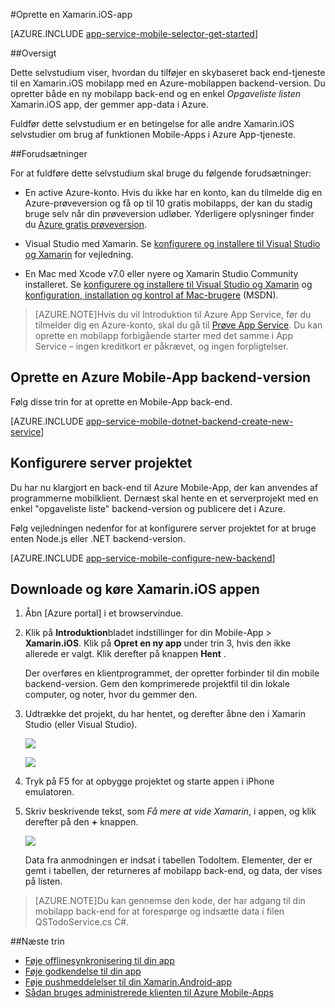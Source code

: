 <properties
    pageTitle="Introduktion til Azure App Service Mobile-Apps til Xamarin.iOS apps | Microsoft Azure"
    description="Følge dette selvstudium for at komme i gang med at bruge Mobile-Apps til udvikling af Xamarin.iOS."
    services="app-service\mobile"
    documentationCenter="xamarin"
    authors="adrianhall"
    manager="dwrede"
    editor=""/>

<tags
    ms.service="app-service-mobile"
    ms.workload="na"
    ms.tgt_pltfrm="mobile-xamarin-ios"
    ms.devlang="dotnet"
    ms.topic="hero-article"
    ms.date="10/01/2016"
    ms.author="adrianha"/>


#<a name="create-a-xamarinios-app"></a>Oprette en Xamarin.iOS-app

[AZURE.INCLUDE [app-service-mobile-selector-get-started](../../includes/app-service-mobile-selector-get-started.md)]

##<a name="overview"></a>Oversigt

Dette selvstudium viser, hvordan du tilføjer en skybaseret back end-tjeneste til en Xamarin.iOS mobilapp med en Azure-mobilappen backend-version.  Du opretter både en ny mobilapp back-end og en enkel _Opgaveliste listen_ Xamarin.iOS app, der gemmer app-data i Azure.

Fuldfør dette selvstudium er en betingelse for alle andre Xamarin.iOS selvstudier om brug af funktionen Mobile-Apps i Azure App-tjeneste.

##<a name="prerequisites"></a>Forudsætninger

For at fuldføre dette selvstudium skal bruge du følgende forudsætninger:

* En active Azure-konto. Hvis du ikke har en konto, kan du tilmelde dig en Azure-prøveversion og få op til 10 gratis mobilapps, der kan du stadig bruge selv når din prøveversion udløber. Yderligere oplysninger finder du [Azure gratis prøveversion](https://azure.microsoft.com/pricing/free-trial/).

* Visual Studio med Xamarin. Se [konfigurere og installere til Visual Studio og Xamarin](https://msdn.microsoft.com/library/mt613162.aspx) for vejledning.

* En Mac med Xcode v7.0 eller nyere og Xamarin Studio Community installeret. Se [konfigurere og installere til Visual Studio og Xamarin](https://msdn.microsoft.com/library/mt613162.aspx) og [konfiguration, installation og kontrol af Mac-brugere](https://msdn.microsoft.com/library/mt488770.aspx) (MSDN).

>[AZURE.NOTE]Hvis du vil Introduktion til Azure App Service, før du tilmelder dig en Azure-konto, skal du gå til [Prøve App Service](https://tryappservice.azure.com/?appServiceName=mobile). Du kan oprette en mobilapp forbigående starter med det samme i App Service – ingen kreditkort er påkrævet, og ingen forpligtelser.

## <a name="create-an-azure-mobile-app-backend"></a>Oprette en Azure Mobile-App backend-version

Følg disse trin for at oprette en Mobile-App back-end.

[AZURE.INCLUDE [app-service-mobile-dotnet-backend-create-new-service](../../includes/app-service-mobile-dotnet-backend-create-new-service.md)]

## <a name="configure-the-server-project"></a>Konfigurere server projektet

Du har nu klargjort en back-end til Azure Mobile-App, der kan anvendes af programmerne mobilklient. Dernæst skal hente en et serverprojekt med en enkel "opgaveliste liste" backend-version og publicere det i Azure.

Følg vejledningen nedenfor for at konfigurere server projektet for at bruge enten Node.js eller .NET backend-version.

[AZURE.INCLUDE [app-service-mobile-configure-new-backend](../../includes/app-service-mobile-configure-new-backend.md)]

## <a name="download-and-run-the-xamarinios-app"></a>Downloade og køre Xamarin.iOS appen

1. Åbn [Azure portal] i et browservindue.

2. Klik på **Introduktion**bladet indstillinger for din Mobile-App > **Xamarin.iOS**. Klik på **Opret en ny app** under trin 3, hvis den ikke allerede er valgt.  Klik derefter på knappen **Hent** .

    Der overføres en klientprogrammet, der opretter forbinder til din mobile backend-version. Gem den komprimerede projektfil til din lokale computer, og noter, hvor du gemmer den.

3. Udtrække det projekt, du har hentet, og derefter åbne den i Xamarin Studio (eller Visual Studio).

    ![][9]

    ![][8]

4. Tryk på F5 for at opbygge projektet og starte appen i iPhone emulatoren.

5. Skriv beskrivende tekst, som _Få mere at vide Xamarin_, i appen, og klik derefter på den **+** knappen.

    ![][10]

    Data fra anmodningen er indsat i tabellen TodoItem. Elementer, der er gemt i tabellen, der returneres af mobilapp back-end, og data, der vises på listen.

>[AZURE.NOTE]Du kan gennemse den kode, der har adgang til din mobilapp back-end for at forespørge og indsætte data i filen QSTodoService.cs C#.

##<a name="next-steps"></a>Næste trin

* [Føje offlinesynkronisering til din app](app-service-mobile-xamarin-ios-get-started-offline-data.md)
* [Føje godkendelse til din app](app-service-mobile-xamarin-ios-get-started-users.md)
* [Føje pushmeddelelser til din Xamarin.Android-app](app-service-mobile-xamarin-ios-get-started-push.md)
* [Sådan bruges administrerede klienten til Azure Mobile-Apps](app-service-mobile-dotnet-how-to-use-client-library.md)

<!-- Anchors. -->
[Getting started with mobile app backends]:#getting-started
[Create a new mobile app backend]:#create-new-service
[Next Steps]:#next-steps

<!-- Images. -->
[6]: ./media/app-service-mobile-xamarin-ios-get-started/xamarin-ios-quickstart.png
[8]: ./media/app-service-mobile-xamarin-ios-get-started/mobile-xamarin-project-ios-vs.png
[9]: ./media/app-service-mobile-xamarin-ios-get-started/mobile-xamarin-project-ios-xs.png
[10]: ./media/app-service-mobile-xamarin-ios-get-started/mobile-quickstart-startup-ios.png

<!-- URLs. -->
[Azure-portalen]: https://portal.azure.com/
